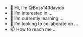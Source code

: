 - 👋 Hi, I’m @Boss143davido
- 👀 I’m interested in ...
- 🌱 I’m currently learning ...
- 💞️ I’m looking to collaborate on ...
- 📫 How to reach me ...

<!---
Boss143davido/Boss143davido is a ✨ special ✨ repository because its `README.md` (this file) appears on your GitHub profile.
You can click the Preview link to take a look at your changes.
--->
